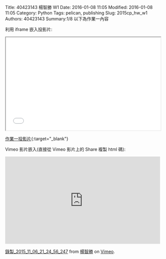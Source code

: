Title: 40423143 楊智勝 W1
Date: 2016-01-08 11:05
Modified: 2016-01-08 11:05
Category: Python
Tags: pelican, publishing
Slug: 2015cp_hw_w1
Authors: 40423143
Summary:1/8
以下為作業一內容

利用 iframe 嵌入投影片:

<iframe src="simplest.html" width="500" height="300"></iframe>

[作業一投影片](simplest.html){:target="_blank"}


Vimeo 影片嵌入(直接從 Vimeo 影片上的 Share 複製 html 碼):

<iframe src="https://player.vimeo.com/video/144871074" width="500" height="281" frameborder="0" webkitallowfullscreen mozallowfullscreen allowfullscreen></iframe> <p><a href="https://vimeo.com/144871074">錄製_2015_11_06_21_24_56_247</a> from <a href="https://vimeo.com/user44207171">楊智勝</a> on <a href="https://vimeo.com">Vimeo</a>.</p>